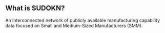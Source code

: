 ## What is SUDOKN?


An interconnected network of publicly available manufacturing capability data focused on Small and Medium-Sized Manufacturers (SMM).
